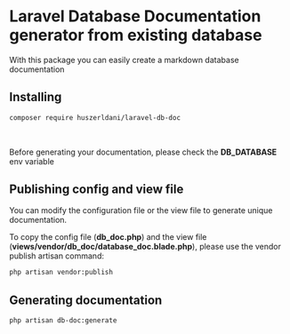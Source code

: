 # Laravel Database Documentation generator from existing database

With this package you can easily create a markdown database documentation

## Installing

```bash
composer require huszerldani/laravel-db-doc
```
<br/>

Before generating your documentation, please check the **DB_DATABASE** env variable

## Publishing config and view file

You can modify the configuration file or the view file to generate unique documentation.

To copy the config file (**db_doc.php**) and the view file (**views/vendor/db_doc/database_doc.blade.php**), please use the vendor publish artisan command:
```bash
php artisan vendor:publish
```


## Generating documentation

```bash
php artisan db-doc:generate
```
